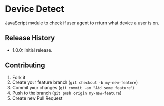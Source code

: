 Device Detect
=============
JavaScript module to check if user agent to return what device a user is on.
 
## Release History
* 1.0.0: Initial release.
 
## Contributing
 
1. Fork it
2. Create your feature branch (`git checkout -b my-new-feature`)
3. Commit your changes (`git commit -am "Add some feature"`)
4. Push to the branch (`git push origin my-new-feature`)
5. Create new Pull Request